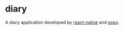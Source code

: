 # diary

A diary application developed by [react-native](https://github.com/facebook/react-native) and [expo](https://expo.io). 
